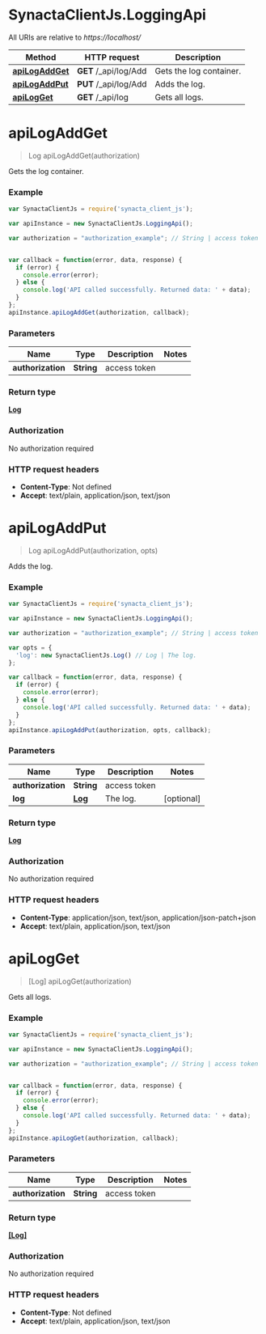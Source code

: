 # SynactaClientJs.LoggingApi

All URIs are relative to *https://localhost/*

Method | HTTP request | Description
------------- | ------------- | -------------
[**apiLogAddGet**](LoggingApi.md#apiLogAddGet) | **GET** /_api/log/Add | Gets the log container.
[**apiLogAddPut**](LoggingApi.md#apiLogAddPut) | **PUT** /_api/log/Add | Adds the log.
[**apiLogGet**](LoggingApi.md#apiLogGet) | **GET** /_api/log | Gets all logs.


<a name="apiLogAddGet"></a>
# **apiLogAddGet**
> Log apiLogAddGet(authorization)

Gets the log container.

### Example
```javascript
var SynactaClientJs = require('synacta_client_js');

var apiInstance = new SynactaClientJs.LoggingApi();

var authorization = "authorization_example"; // String | access token


var callback = function(error, data, response) {
  if (error) {
    console.error(error);
  } else {
    console.log('API called successfully. Returned data: ' + data);
  }
};
apiInstance.apiLogAddGet(authorization, callback);
```

### Parameters

Name | Type | Description  | Notes
------------- | ------------- | ------------- | -------------
 **authorization** | **String**| access token | 

### Return type

[**Log**](Log.md)

### Authorization

No authorization required

### HTTP request headers

 - **Content-Type**: Not defined
 - **Accept**: text/plain, application/json, text/json

<a name="apiLogAddPut"></a>
# **apiLogAddPut**
> Log apiLogAddPut(authorization, opts)

Adds the log.

### Example
```javascript
var SynactaClientJs = require('synacta_client_js');

var apiInstance = new SynactaClientJs.LoggingApi();

var authorization = "authorization_example"; // String | access token

var opts = { 
  'log': new SynactaClientJs.Log() // Log | The log.
};

var callback = function(error, data, response) {
  if (error) {
    console.error(error);
  } else {
    console.log('API called successfully. Returned data: ' + data);
  }
};
apiInstance.apiLogAddPut(authorization, opts, callback);
```

### Parameters

Name | Type | Description  | Notes
------------- | ------------- | ------------- | -------------
 **authorization** | **String**| access token | 
 **log** | [**Log**](Log.md)| The log. | [optional] 

### Return type

[**Log**](Log.md)

### Authorization

No authorization required

### HTTP request headers

 - **Content-Type**: application/json, text/json, application/json-patch+json
 - **Accept**: text/plain, application/json, text/json

<a name="apiLogGet"></a>
# **apiLogGet**
> [Log] apiLogGet(authorization)

Gets all logs.

### Example
```javascript
var SynactaClientJs = require('synacta_client_js');

var apiInstance = new SynactaClientJs.LoggingApi();

var authorization = "authorization_example"; // String | access token


var callback = function(error, data, response) {
  if (error) {
    console.error(error);
  } else {
    console.log('API called successfully. Returned data: ' + data);
  }
};
apiInstance.apiLogGet(authorization, callback);
```

### Parameters

Name | Type | Description  | Notes
------------- | ------------- | ------------- | -------------
 **authorization** | **String**| access token | 

### Return type

[**[Log]**](Log.md)

### Authorization

No authorization required

### HTTP request headers

 - **Content-Type**: Not defined
 - **Accept**: text/plain, application/json, text/json

